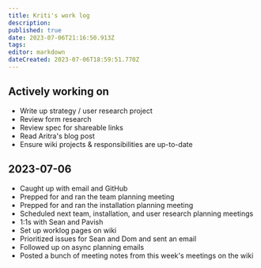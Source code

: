 ```yaml
---
title: Kriti's work log
description: 
published: true
date: 2023-07-06T21:16:50.913Z
tags: 
editor: markdown
dateCreated: 2023-07-06T18:59:51.770Z
---
```


## Actively working on

- Write up strategy / user research project
- Review form research
- Review spec for shareable links
- Read Aritra's blog post
- Ensure wiki projects & responsibilities are up-to-date

## 2023-07-06
- Caught up with email and GitHub
- Prepped for and ran the team planning meeting
- Prepped for and ran the installation planning meeting
- Scheduled next team, installation, and user research planning meetings
- 1:1s with Sean and Pavish
- Set up worklog pages on wiki
- Prioritized issues for Sean and Dom and sent an email
- Followed up on async planning emails
- Posted a bunch of meeting notes from this week's meetings on the wiki